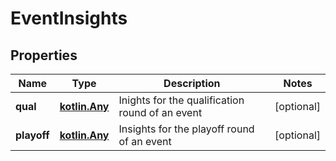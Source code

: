 
# EventInsights

## Properties

| Name        | Type                  | Description                                     | Notes      |
| ----------- | --------------------- | ----------------------------------------------- | ---------- |
| **qual**    | [**kotlin.Any**](.md) | Inights for the qualification round of an event | [optional] |
| **playoff** | [**kotlin.Any**](.md) | Insights for the playoff round of an event      | [optional] |
